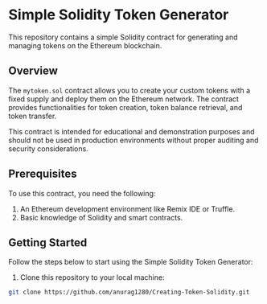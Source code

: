 # Simple Solidity Token Generator

This repository contains a simple Solidity contract for generating and managing tokens on the Ethereum blockchain.

## Overview

The `mytoken.sol` contract allows you to create your custom  tokens with a fixed supply and deploy them on the Ethereum network. The contract provides functionalities for token creation, token balance retrieval, and token transfer.

This contract is intended for educational and demonstration purposes and should not be used in production environments without proper auditing and security considerations.

## Prerequisites

To use this contract, you need the following:

1. An Ethereum development environment like Remix IDE or Truffle.
2. Basic knowledge of Solidity and smart contracts.

## Getting Started

Follow the steps below to start using the Simple Solidity Token Generator:

1. Clone this repository to your local machine:

```bash
git clone https://github.com/anurag1280/Creating-Token-Solidity.git

